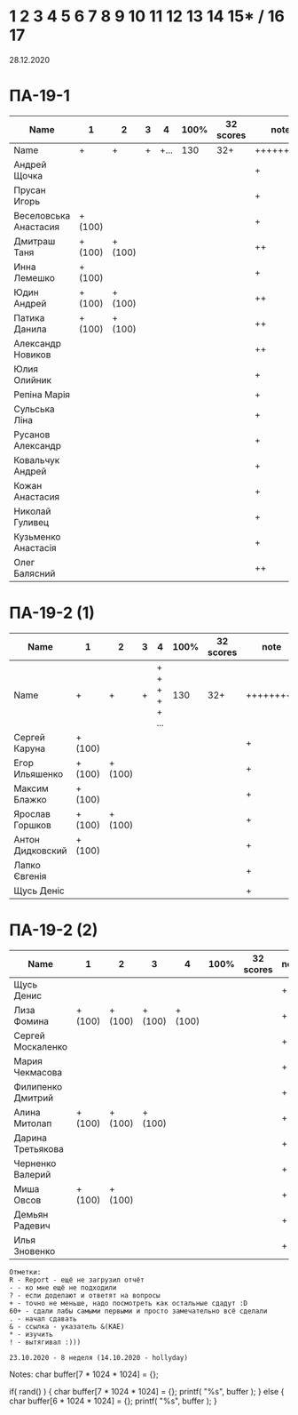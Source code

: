 # 1 2 3 4 5 6 7 8 9 10 11 12 13 14 15* / 16 17

28.12.2020

<!---
	Сайт для студ совета
	15
	1
	
	素晴らしい
	
	Great job ^-^
	Good job ^-^
	Well done!
	Excellent!
	Impressive *-*
	Magnificent!
	Great !!!
	Marvelous!!!
	Fantastic!!!
	Wonderful!!!
	Wondrous!!!
	AWESOME!!!
	Unbelievable!!!
	Craftable Minecraftable
	Brilliant!!!
	
	Thanks for your persistence and curiosity (=
	
	90 A
	82 B
	75 C
	64 D
	60 E
	
	Олег Балясний
-->



# ПА-19-1
|Name|1|2|3|4|__100%__|32 scores|note|
| --- | --- | --- | --- | --- | --- | --- | --- |
|Name					|+|+|+|+...	|130|32+|+++++++++| 
|Андрей Щочка			| | | | |	||+|	cpp - Crash Bandicoot
|Прусан Игорь			| | | | |	||+|	java - Riki Martin
|Веселовська Анастасия	|+(100)| | | |	||+|	
|Дмитраш Таня 			|+(100)|+(100)| | |	||++|	grost_player+++			EnigmaMaster
|Инна Лемешко			|+(100)| | | |	||+| LIS - Multi
|Юдин Андрей			|+(100)|+(100)| | |	||++| X_4ndry - Multi - while (glfwGetKey(Win1->getGLFWHandle(), GLFW_KEY_ESCAPE) != GLFW_PRESS && glfwGetKey(Win2->getGLFWHandle(), GLFW_KEY_ESCAPE) != GLFW_PRESS && glfwGetKey(window, GLFW_KEY_ESCAPE) != GLFW_PRESS && glfwWindowShouldClose(Win1->getGLFWHandle()) == 0)
|Патика Данила			|+(100)|+(100)| | |	||++|	LoneSamurai				EnigmaMaster+++		EBO + Texures + Sampling + Blur
|Александр Новиков		| | | | |	||++| 0_- - ^-^
|Юлия Олийник			| | | | |	||+| Python
|Репіна Марія			| | | | |	||+|							EnigmaMaster-
|Сульська Ліна 			| | | | |	||+| _Володимирівна_?
|Русанов Александр		| | | | |	||+|
|Ковальчук Андрей		| | | | |	||+| ST
|Кожан Анастасия		| | | | |	||+|
|Николай Гуливец		| | | | |	||+|
|Кузьменко Анастасія	| | | | |	||+|
|Олег Балясний			| | | | |	||++| + Invalid partition table ?

  

# ПА-19-2 (1) 
|Name|1|2|3|4|__100%__|32 scores|note|
| --- | --- | --- | --- | --- | --- | --- | --- |
|Name		|+|+|+|+ + + + + ...	|		130		|32+|+++++++++|
|Сергей Каруна		|+(100)| | | |	||+|		GRAY					EnigmaMaster
|Егор Ильяшенко		|+(100)|+(100)| | | 	||+| - git vitall					EnigmaMaster-
|Максим Блажко		|+(100)| | | |	||+| MOB							EnigmaMaster
|Ярослав Горшков	|+(100)|+(100)| | |	||+|								EnigmaMaster+++
|Антон Дидковский	|+(100)| | | |	||+|			grost_player - Ta
|Лапко Євгенія		| | | | |	||+|	
|Щусь Деніс			| | | | |	||+|	

# ПА-19-2 (2)
|Name|1|2|3|4|__100%__|32 scores|note|
| --- | --- | --- | --- | --- | --- | --- | --- |
|Щусь Денис			| | | | |	||+|
|Лиза Фомина		|+(100)|+(100)|+(100)|+(100)|	||+|	MsGoatFom					EnigmaMaster+++ OS/2 - Virtual Mem - Swap - Глубина Папки - СФ - Пингвин Генту может достигать под водой скорости 30 — 35 км/ч и нырять на глубину 100 − 200 метров - LTS
|Сергей Москаленко	| | | | |	||+|								EnigmaMaster+++
|Мария Чекмасова 	| | | | |	||+|
|Филипенко Дмитрий	| | | | |	||+|
|Алина Митолап		|+(100)|+(100)|+(100)| |	||+|	MITOLAPKA					EnigmaMaster+++
|Дарина Третьякова 	| | | | |	||+| 	OwlWise						EnigmaMaster
|Черненко Валерий	| | | | |	||+|
|Миша Овсов			|+(100)|+(100)| | |	||+|
|Демьян Радевич		| | | | |	||+|
|Илья Зновенко 		| | | | |	||+|
```
Отметки:
R - Report - ещё не загрузил отчёт
- - ко мне ещё не подходили
? - если доделают и ответят на вопросы 
+ - точно не меньше, надо посмотреть как остальные сдадут :D  
60+ - сдали лабы самыми первыми и просто замечательно всё сделали
. - начал сдавать
& - ссылка - указатель &(KAE)
* - изучить
! - вытягивал :)))

23.10.2020 - 8 неделя (14.10.2020 - hollyday)
```

Notes:
char buffer[7 * 1024 * 1024] = {};

if( rand() ) {
       char buffer[7 * 1024 * 1024] = {};
       printf( "%s", buffer );
    } else {
       char buffer[6 * 1024 * 1024] = {};
       printf( "%s", buffer );
    }
	






